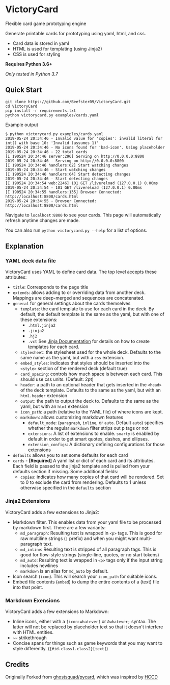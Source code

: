 # VictoryCard
Flexible card game prototyping engine

Generate printable cards for prototyping using yaml, html, and css.

* Card data is stored in yaml
* HTML is used for templating (using Jinja2)
* CSS is used for styling

**Requires Python 3.6+**

_Only tested in Python 3.7_

##  Quick Start

```
git clone https://github.com/Beefster09/VictoryCard.git
cd VictoryCard
pip install -r requirements.txt
python victorycard.py examples/cards.yaml
```

Example output

```
$ python victorycard.py examples/cards.yaml
2019-05-24 20:34:46 - Invalid value for 'copies': invalid literal for int() with base 10: 'Invalid (assumes 1)'
2019-05-24 20:34:46 - No icons found for 'bad-icon'. Using placeholder
2019-05-24 20:34:46 - 22 total cards
[I 190524 20:34:46 server:296] Serving on http://0.0.0.0:8800
2019-05-24 20:34:46 - Serving on http://0.0.0.0:8800
[I 190524 20:34:46 handlers:62] Start watching changes
2019-05-24 20:34:46 - Start watching changes
[I 190524 20:34:46 handlers:64] Start detecting changes
2019-05-24 20:34:46 - Start detecting changes
[I 190524 20:34:54 web:2246] 101 GET /livereload (127.0.0.1) 0.00ms
2019-05-24 20:34:54 - 101 GET /livereload (127.0.0.1) 0.00ms
[I 190524 20:34:55 handlers:135] Browser Connected: http://localhost:8800/cards.html
2019-05-24 20:34:55 - Browser Connected: http://localhost:8800/cards.html
```

Navigate to `localhost:8800` to see your cards. This page will automatically refresh anytime changes are made.

You can also run `python victorycard.py --help` for a list of options.

## Explanation

### YAML deck data file

VictoryCard uses YAML to define card data. The top level accepts these attributes:

* `title`: Corresponds to the page title
* `extends`: allows adding to or overriding data from another deck. Mappings are deep-merged and sequences are concatenated.
* `general` for general settings about the cards themselves
    * `template`: the card template to use for each card in the deck.
    By default, the default template is the same as the yaml, but with one of these extensions:
        * `.html.jinja2`
        * `.jinja2`
        * `.hj2`
        * `.vct`
    See [Jinja Documentation](http://jinja.pocoo.org/docs/latest/templates/) for details on how to create templates for each card.
    * `stylesheet`: the stylesheet used for the whole deck. Defaults to the same name as the yaml, but with a `css` extension.
    * `embed_styles`: indicates that styles should be inserted into the `<style>` section of the rendered deck (default true)
    * `card_spacing`: controls how much space is between each card. This should use css units. (Default: 2pt)
    * `header`: a path to an optional header that gets inserted in the `<head>` of the deck template.
    Defaults to the same as the yaml, but with an `html.header` extension
    * `output`: the path to output the deck to. Defaults to the same as the yaml, but with an `html` extension
    * `icon_path`: a path (relative to the YAML file) of where icons are kept.
    * `markdown`: allows customizing markdown features
        * `default_mode`: (`paragraph`, `inline`, or `auto`. Default `auto`) specifies whether the regular `markdown` filter strips out p tags or not
        * `extensions`: A list of extensions to enable. `smarty` is enabled by default in order to get smart quotes, dashes, and ellipses.
        * `extension_configs`: A dictionary defining configurations for those extensions
* `defaults` allows you to set some defaults for each card
* `cards` - **[Required]** A yaml list or dict of each card and its attributes. Each field is passed to the jinja2 template and is
pulled from your defaults section if missing. Some additional fields:
    * `copies`: indicates how many copies of that card will be rendered. Set to 0 to exclude the card from rendering.
    Defaults to 1 unless otherwise specified in the `defaults` section

### Jinja2 Extensions

VictoryCard adds a few extensions to Jinja2:

* Markdown filter. This enables data from your yaml file to be processed by markdown first. There are a few variants:
    * `md_paragraph`: Resulting text is wrapped in `<p>` tags.
    This is good for raw multiline strings (`|` prefix) and when you might want multi-paragraph text.
    * `md_inline`: Resulting text is stripped of all paragraph tags.
    This is good for flow-style strings (single-line, quotes, or no start tokens)
    * `md_auto`: Resulting text is wrapped in `<p>` tags only if the input string includes newlines
    * `markdown` is an alias for `md_auto` by default.
* Icon search (`icon`). This will search your `icon_path` for suitable icons.
* Embed file contents (`embed`) to dump the entire contents of a (text) file into that point.

### Markdown Exensions

VictoryCard adds a few extensions to Markdown:

* Inline icons, either with a `[icon:whatever]` or `&whatever;` syntax. The latter will not be replaced by placeholder text so that it doesn't interfere with HTML entities.
* `~~` strikethrough
* Concise spans for things such as game keywords that you may want to style differently. (`{#id.class1.class2}[text]`)

## Credits

Originally Forked from [ghostsquad/pycard](https://github.com/ghostsquad/pycard), which was inspired by [HCCD](https://github.com/vaemendis/hccd)
